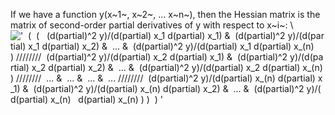 If we have a function y(x~1~, x~2~, ... x~n~), then the Hessian matrix
is the matrix of second-order partial derivatives of y with respect to
x~i~: \\
!['  (  (   (d(partial)\^2 y)/(d(partial) x\_1 d(partial) x\_1) &  (d(partial)\^2 y)/(d(partial) x\_1 d(partial) x\_2) &  ... &  (d(partial)\^2 y)/(d(partial) x\_1 d(partial) x\_(n)
) ////////  (d(partial)\^2 y)/(d(partial) x\_2 d(partial) x\_1) &  (d(partial)\^2 y)/(d(partial) x\_2 d(partial) x\_2) &  ... &  (d(partial)\^2 y)/(d(partial) x\_2 d(partial) x\_(n)
) ////////  ... &  ... &  ... &  ... ////////  (d(partial)\^2 y)/(d(partial) x\_(n) d(partial) x\_1) &  (d(partial)\^2 y)/(d(partial) x\_(n) d(partial) x\_2) &  ... &  (d(partial)\^2 y)/(d(partial) x\_(n)   d(partial) x\_(n)
) )  ) '](../dictionary/equation_images/3349.1..png)
